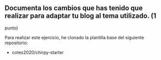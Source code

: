
## Documenta los cambios que has tenido que realizar para adaptar tu blog al tema utilizado. (1
punto)

Para realizar este ejercicio, he clonado la plantilla base del siguiente repositorio:
- cotes2020/chirpy-starter
